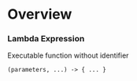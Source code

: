 # Overview

### Lambda Expression

Executable function without identifier

```text
(parameters, ...) -> { ... }
```







